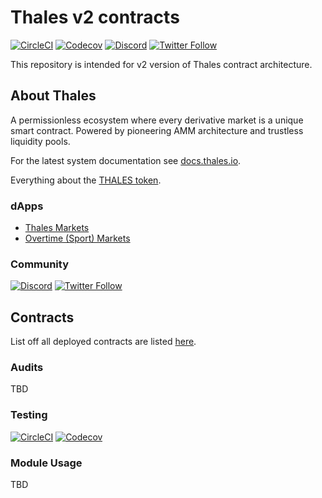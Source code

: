 # Thales v2 contracts

[![CircleCI](https://circleci.com/gh/thales-markets/contracts-v2/tree/main.svg?style=svg)](https://circleci.com/gh/thales-markets/contracts-v2/tree/main)
[![Codecov](https://codecov.io/gh/thales-markets/contracts-v2/branch/main/graph/badge.svg?token=M2e5X0vJRQ)](https://codecov.io/gh/thales-markets/contracts-v2)
[![Discord](https://img.shields.io/discord/906484044915687464.svg?color=768AD4&label=discord&logo=https%3A%2F%2Fdiscordapp.com%2Fassets%2F8c9701b98ad4372b58f13fd9f65f966e.svg)](https://discord.gg/DHebdQqqaD)
[![Twitter Follow](https://img.shields.io/twitter/follow/thales_io.svg?label=thales_io&style=social)](https://twitter.com/thales_io)

This repository is intended for v2 version of Thales contract architecture.

## About Thales

A permissionless ecosystem where every derivative market is a unique smart contract.
Powered by pioneering AMM architecture and trustless liquidity pools.

For the latest system documentation see [docs.thales.io](https://docs.thales.io/).

Everything about the [THALES token](https://thales.io/about/thales-token).

### dApps

- [Thales Markets](https://thalesmarket.io/)
- [Overtime (Sport) Markets](https://overtimemarkets.xyz/)

### Community

[![Discord](https://img.shields.io/discord/906484044915687464.svg?color=768AD4&label=discord&logo=https%3A%2F%2Fdiscordapp.com%2Fassets%2F8c9701b98ad4372b58f13fd9f65f966e.svg)](https://discord.gg/DHebdQqqaD)
[![Twitter Follow](https://img.shields.io/twitter/follow/thales_io.svg?label=thales_io&style=social)](https://twitter.com/thales_io)

## Contracts

List off all deployed contracts are listed [here](https://contracts.thalesmarket.io/).

### Audits

TBD

### Testing

[![CircleCI](https://circleci.com/gh/thales-markets/contracts-v2/tree/main.svg?style=svg)](https://circleci.com/gh/thales-markets/contracts-v2/tree/main)
[![Codecov](https://codecov.io/gh/thales-markets/contracts-v2/branch/main/graph/badge.svg?token=M2e5X0vJRQ)](https://codecov.io/gh/thales-markets/contracts-v2)

### Module Usage

TBD
